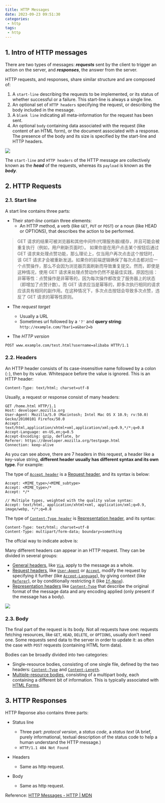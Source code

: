 ```yaml
---
title: HTTP Messages
date: 2023-09-23 09:51:30
categories:
 - http
tags:
 - http
---
```


## 1. Intro of HTTP messages

There are two types of messages: ***requests*** sent by the client to trigger an action on the server, and ***responses***, the answer from the server.

HTTP requests, and responses, share similar structure and are composed of:

1. A `start-line` describing the requests to be implemented, or its status of whether successful or a failure. This start-line is always a single line.
2. An optional set of `HTTP headers` specifying the request, or describing the body included in the message.
3. A `blank line` indicating all meta-information for the request has been sent.
4. An optional `body` containing data associated with the request (like content of an HTML form), or the document associated with a response. The presence of the body and its size is specified by the start-line and HTTP headers.

![](https://pub-2a6758f3b2d64ef5bb71ba1601101d35.r2.dev/blogs/2024/08/a4f4596c8e375a14960ad3c0db7c931d.png)

The `start-line` and `HTTP headers` of the HTTP message are collectively known as the ***head*** of the requests, whereas its `payload` is known as the ***body***.

## 2. HTTP Requests

### 2.1. Start line

A start line contains three parts:

- Their *start-line* contain three elements:
  - An HTTP method, a verb (like `GET`, `PUT` or `POST`) or a noun (like HEAD or OPTIONS), that describes the action to be performed. 

> GET 请求的结果可被浏览器和其他中间件(代理服务器)缓存，并且可能会被重复执行（例如，用户刷新页面时）。
> 如果你是在用户点击某个按钮后通过 GET 请求来处理点赞功能，那么理论上，仅当用户再次点击这个按钮时，该 GET 请求才会被重新发送。如果你的前端逻辑确保了每次点击都对应一个点赞操作，那么不会因为浏览器页面刷新而导致重复提交。然而，即使是这种情况，使用 GET 请求来处理点赞动作仍然不是最佳实践，原因包括：
> 非幂等性：点赞操作是非幂等的，因为每次操作都改变了服务器上的状态（即增加了点赞计数）。而 GET 请求应当是幂等的，即多次执行相同的请求应该具有相同的副作用。在这种情况下，多次点击按钮会导致多次点赞，违反了 GET 请求的幂等性原则。

- The *request target* 
  - Usually a URL
  - Sometimes url followed by a `'?'` and **query string**: `http://example.com/?bar1=a&bar2=b`

- The *HTTP version*

```
POST www.example.com/test.html?username=alibaba HTTP/1.1
```

### 2.2. Headers

An HTTP header consists of its case-insensitive name followed by a colon (`:`), then by its value. Whitespace before the value is ignored. This is an HTTP header:

```
Content-Type: text/html; charset=utf-8
```

Usually, a request or response consist of many headers:

```
GET /home.html HTTP/1.1
Host: developer.mozilla.org
User-Agent: Mozilla/5.0 (Macintosh; Intel Mac OS X 10.9; rv:50.0) Gecko/20100101 Firefox/50.0
Accept: text/html,application/xhtml+xml,application/xml;q=0.9,*/*;q=0.8
Accept-Language: en-US,en;q=0.5
Accept-Encoding: gzip, deflate, br
Referer: https://developer.mozilla.org/testpage.html
Connection: keep-alive
```

As you can see above, there are 7 headers in this request, a header like a key-value string, **different header usually has different syntax and its own type**. For example:

The type of [`Accept header`](https://developer.mozilla.org/en-US/docs/Web/HTTP/Headers/Accept) is a [ Request header](https://developer.mozilla.org/en-US/docs/Glossary/Request_header), and its syntax is below:

``` 
Accept: <MIME_type>/<MIME_subtype>
Accept: <MIME_type>/*
Accept: */*

// Multiple types, weighted with the quality value syntax:
Accept: text/html, application/xhtml+xml, application/xml;q=0.9, image/webp, */*;q=0.8
```

The type of  [`Content-Type header`](https://developer.mozilla.org/en-US/docs/Web/HTTP/Headers/Content-Type) is [Representation header](https://developer.mozilla.org/en-US/docs/Glossary/Representation_header), and its syntax:

```
Content-Type: text/html; charset=utf-8
Content-Type: multipart/form-data; boundary=something
```

The offcial way to indicate aobve is:

Many different headers can appear in an HTTP request. They can be divided in several groups:

- [General headers](https://developer.mozilla.org/en-US/docs/Glossary/General_header), like [`Via`](https://developer.mozilla.org/en-US/docs/Web/HTTP/Headers/Via), apply to the message as a whole.
- [Request headers](https://developer.mozilla.org/en-US/docs/Glossary/Request_header), like [`User-Agent`](https://developer.mozilla.org/en-US/docs/Web/HTTP/Headers/User-Agent) or [`Accept`](https://developer.mozilla.org/en-US/docs/Web/HTTP/Headers/Accept), modify the request by specifying it further (like [`Accept-Language`](https://developer.mozilla.org/en-US/docs/Web/HTTP/Headers/Accept-Language)), by giving context (like [`Referer`](https://developer.mozilla.org/en-US/docs/Web/HTTP/Headers/Referer)), or by conditionally restricting it (like [`If-None`](https://developer.mozilla.org/en-US/docs/Web/HTTP/Headers/If-None)).
- [Representation headers](https://developer.mozilla.org/en-US/docs/Glossary/Representation_header) like [`Content-Type`](https://developer.mozilla.org/en-US/docs/Web/HTTP/Headers/Content-Type) that describe the original format of the message data and any encoding applied (only present if the message has a body).

![](https://pub-2a6758f3b2d64ef5bb71ba1601101d35.r2.dev/blogs/2024/08/9e388793983a1fdf0afb5f3e51305a73.png)

### 2.3. Body

The final part of the request is its body. Not all requests have one: requests fetching resources, like `GET`, `HEAD`, `DELETE`, or `OPTIONS`, usually don't need one. Some requests send data to the server in order to update it: as often the case with `POST` requests (containing HTML form data).

Bodies can be broadly divided into two categories:

- Single-resource bodies, consisting of one single file, defined by the two headers: [`Content-Type`](https://developer.mozilla.org/en-US/docs/Web/HTTP/Headers/Content-Type) and [`Content-Length`](https://developer.mozilla.org/en-US/docs/Web/HTTP/Headers/Content-Length).
- [Multiple-resource bodies](https://developer.mozilla.org/en-US/docs/Web/HTTP/Basics_of_HTTP/MIME_types#multipartform-data), consisting of a multipart body, each containing a different bit of information. This is typically associated with [HTML Forms](https://developer.mozilla.org/en-US/docs/Learn/Forms).

## 3. HTTP Responses

HTTP Reponse also contains three parts:

- Status line
  -  Three part:  *protocol version*, a *status code*, a *status text* (A brief, purely informational, textual description of the status code to help a human understand the HTTP message.)
  - `HTTP/1.1 404 Not Found`

- Headers
  - Same as http request.

- Body
  - Same as http request.

Reference: [HTTP Messages - HTTP | MDN](https://developer.mozilla.org/en-US/docs/Web/HTTP/Messages)

